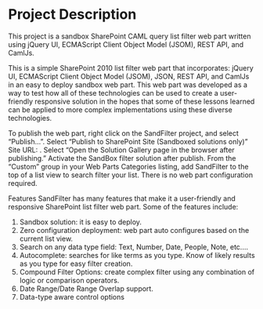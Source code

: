# Project Description
This project is a sandbox SharePoint CAML query list filter web part written using jQuery UI, ECMAScript Client Object Model (JSOM), REST API, and CamlJs.

This is a simple SharePoint 2010 list filter web part that incorporates: jQuery UI, ECMAScript Client Object Model (JSOM), JSON, REST API, and CamlJs in an easy to deploy sandbox web part. 
This web part was developed as a way to test how all of these technologies can be used to create a user-friendly responsive solution in the hopes that some of these lessons learned can be applied to more complex implementations using these diverse technologies.

To publish the web part, right click on the SandFilter project, and select “Publish…”. Select “Publish to SharePoint Site (Sandboxed solutions only)” Site URL: <Top Site URL>. Select “Open the Solution Gallery page in the browser after publishing.” Activate the SandBox filter solution after publish. From the “Custom” group in your Web Parts Categories listing, add SandFilter to the top of a list view to search filter your list. There is no web part configuration required.

Features
SandFilter has many features that make it a user-friendly and responsive SharePoint list filter web part. Some of the features include:

1.  Sandbox solution: it is easy to deploy.
2.  Zero configuration deployment: web part auto configures based on the current list view.
3.  Search on any data type field: Text, Number, Date, People, Note, etc.…
4.  Autocomplete: searches for like terms as you type. Know of likely results as you type for easy filter creation.
5.  Compound Filter Options: create complex filter using any combination of logic or comparison operators.
6.  Date Range/Date Range Overlap support.
7.  Data-type aware control options
